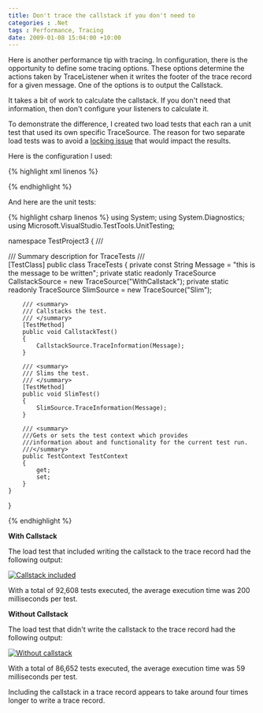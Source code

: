 ```yaml
---
title: Don't trace the callstack if you don't need to
categories : .Net
tags : Performance, Tracing
date: 2009-01-08 15:04:00 +10:00
---
```


Here is another performance tip with tracing. In configuration, there is the opportunity to define some tracing options. These options determine the actions taken by TraceListener when it writes the footer of the trace record for a given message. One of the options is to output the Callstack.   

It takes a bit of work to calculate the callstack. If you don't need that information, then don't configure your listeners to calculate it.   

To demonstrate the difference, I created two load tests that each ran a unit test that used its own specific TraceSource. The reason for two separate load tests was to avoid a [locking issue][0] that would impact the results.   

Here is the configuration I used:

{% highlight xml linenos %}
<?xml version="1.0" encoding="utf-8" ?> 
<configuration> 
  <system.diagnostics> 
    <trace useGlobalLock="false" /> 
    <sources> 
      <source name="WithCallstack" 
              switchValue="All"> 
        <listeners> 
          <clear /> 
          <add type="System.Diagnostics.DefaultTraceListener, System, Version=2.0.0.0, Culture=neutral, PublicKeyToken=b77a5c561934e089" 
              name="SlimListener" 
              traceOutputOptions="Callstack" /> 
        </listeners> 
      </source> 
      <source name="Slim" 
              switchValue="All"> 
        <listeners> 
          <clear /> 
          <add type="System.Diagnostics.DefaultTraceListener, System, Version=2.0.0.0, Culture=neutral, PublicKeyToken=b77a5c561934e089" 
              name="SlimListener" /> 
        </listeners> 
      </source> 
    </sources> 
  </system.diagnostics> 
</configuration> 

{% endhighlight %}

And here are the unit tests: 

{% highlight csharp linenos %}
using System; 
using System.Diagnostics; 
using Microsoft.VisualStudio.TestTools.UnitTesting; 

namespace TestProject3 
{ 
    /// <summary> 
    /// Summary description for TraceTests 
    /// </summary> 
    [TestClass] 
    public class TraceTests 
    { 
        private const String Message = "this is the message to be written"; 
        private static readonly TraceSource CallstackSource = new TraceSource("WithCallstack"); 
        private static readonly TraceSource SlimSource = new TraceSource("Slim"); 

        /// <summary> 
        /// Callstacks the test. 
        /// </summary> 
        [TestMethod] 
        public void CallstackTest() 
        { 
            CallstackSource.TraceInformation(Message); 
        } 

        /// <summary> 
        /// Slims the test. 
        /// </summary> 
        [TestMethod] 
        public void SlimTest() 
        { 
            SlimSource.TraceInformation(Message); 
        } 

        /// <summary> 
        ///Gets or sets the test context which provides 
        ///information about and functionality for the current test run. 
        ///</summary> 
        public TestContext TestContext 
        { 
            get; 
            set; 
        } 
    } 
} 

{% endhighlight %}

**With Callstack** 

The load test that included writing the callstack to the trace record had the following output: 

[![Callstack included][2]][1]

With a total of 92,608 tests executed, the average execution time was 200 milliseconds per test. 

**Without Callstack** 

The load test that didn't write the callstack to the trace record had the following output: 

[![Without callstack][4]][3]

With a total of 86,652 tests executed, the average execution time was 59 milliseconds per test. 

Including the callstack in a trace record appears to take around four times longer to write a trace record. 

[0]: /2009/01/08/Disable-Trace-UseGlobalLock-For-Better-Tracing-Performance/
[1]: /blogfiles/WindowsLiveWriter/Donttracethecallstackifyoudontneedto_D15F/image_8.png
[2]: /blogfiles/WindowsLiveWriter/Donttracethecallstackifyoudontneedto_D15F/image_thumb_3.png
[3]: /blogfiles/WindowsLiveWriter/Donttracethecallstackifyoudontneedto_D15F/image_6.png
[4]: /blogfiles/WindowsLiveWriter/Donttracethecallstackifyoudontneedto_D15F/image_thumb_2.png